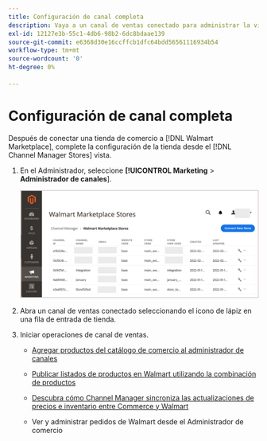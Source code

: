 ```yaml
---
title: Configuración de canal completa
description: Vaya a un canal de ventas conectado para administrar la vista y administración de listas de productos, actualizaciones de inventario y precios y realizar un seguimiento de pedidos
exl-id: 12127e3b-55c1-4db6-98b2-6dc8bdaae139
source-git-commit: e6368d30e16ccffcb1dfc64bdd56561116934b54
workflow-type: tm+mt
source-wordcount: '0'
ht-degree: 0%

---
```


# Configuración de canal completa

Después de conectar una tienda de comercio a [!DNL Walmart Marketplace], complete la configuración de la tienda desde el [!DNL Channel Manager Stores] vista.

1. En el Administrador, seleccione **[!UICONTROL Marketing** > **Administrador de canales**].

   ![[!DNL Walmart Marketplace API key] página de configuración](assets/connect-commerce-store-config.png)

1. Abra un canal de ventas conectado seleccionando el icono de lápiz en una fila de entrada de tienda.

1. Iniciar operaciones de canal de ventas.

   - [Agregar productos del catálogo de comercio al administrador de canales](add-products-to-connected-channel.md)

   - [Publicar listados de productos en Walmart utilizando la combinación de productos](publish-listings-to-marketplace.md)

   - [Descubra cómo Channel Manager sincroniza las actualizaciones de precios e inventario entre Commerce y Walmart](inventory-and-price-updates.md)

   - Ver y administrar pedidos de Walmart desde el Administrador de comercio
